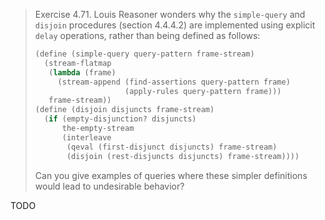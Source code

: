 > Exercise 4.71.  Louis Reasoner wonders why the `simple-query` and `disjoin`
> procedures (section 4.4.4.2) are implemented using explicit `delay`
> operations, rather than being defined as follows:
>
> ```scheme
> (define (simple-query query-pattern frame-stream)
>   (stream-flatmap
>    (lambda (frame)
>      (stream-append (find-assertions query-pattern frame)
>                     (apply-rules query-pattern frame)))
>    frame-stream))
> (define (disjoin disjuncts frame-stream)
>   (if (empty-disjunction? disjuncts)
>       the-empty-stream
>       (interleave
>        (qeval (first-disjunct disjuncts) frame-stream)
>        (disjoin (rest-disjuncts disjuncts) frame-stream))))
> ```
>
> Can you give examples of queries where these simpler definitions would lead
> to undesirable behavior?

TODO
